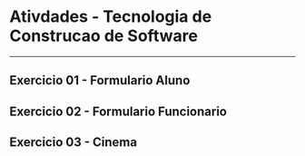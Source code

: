 # Ativdades - Tecnologia de Construcao de Software

---

## Exercicio 01 - Formulario Aluno
## Exercicio 02 - Formulario Funcionario
## Exercicio 03 - Cinema